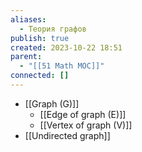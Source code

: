 ```yaml
---
aliases:
  - Теория графов
publish: true
created: 2023-10-22 18:51
parent:
  - "[[51 Math MOC]]"
connected: []
---
```

- [[Graph (G)]]
	- [[Edge of graph (E)]]
	- [[Vertex of graph (V)]]
- [[Undirected graph]]















